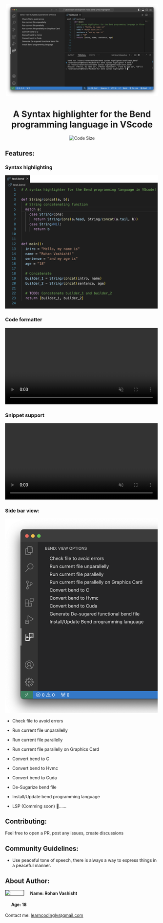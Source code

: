 <div align="center">

<img width=500 src="https://raw.githubusercontent.com/RohanVashisht1234/cdn/main/vscode_bend/screenshot.webp">

<h1> A Syntax highlighter for the Bend programming language in VScode </h1>

<p>

![Code Size](https://img.shields.io/github/languages/code-size/rohanvashisht1234/bend-syntax-highlighter)

</p>
</div>

## Features:

### Syntax highlighting

<img src="https://raw.githubusercontent.com/RohanVashisht1234/cdn/main/vscode_bend/syntax-highlighting.png" width=500/>

### Code formatter

<video width=500 src="https://raw.githubusercontent.com/RohanVashisht1234/cdn/main/vscode_bend/formatting.mp4" controls autoplay muted></video>

### Snippet support

<video width=500 src="https://raw.githubusercontent.com/RohanVashisht1234/cdn/main/vscode_bend/snippet-support.mp4" controls autoplay muted></video>

### Side bar view:

<img src="https://raw.githubusercontent.com/RohanVashisht1234/cdn/main/vscode_bend/sidebar.png" width=500/>

- Check file to avoid errors
- Run current file unparallelly
- Run current file parallelly
- Run current file parallelly on Graphics Card
- Convert bend to C
- Convert bend to Hvmc
- Convert bend to Cuda
- De-Sugarize bend file
- Install/Update bend programming language

- LSP (Comming soon) 🏃......

## Contributing:

Feel free to open a PR, post any issues, create discussions

## Community Guidelines:

- Use peaceful tone of speech, there is always a way to express things in a peaceful manner.

## About Author:

<img align="left" border=1 width="60" src="https://avatars.githubusercontent.com/u/81112205?v=4"/>

#### &nbsp; &nbsp; &nbsp; Name: Rohan Vashisht

#### &nbsp; &nbsp; &nbsp; Age: 18

Contact me: learncodingly@gmail.com
